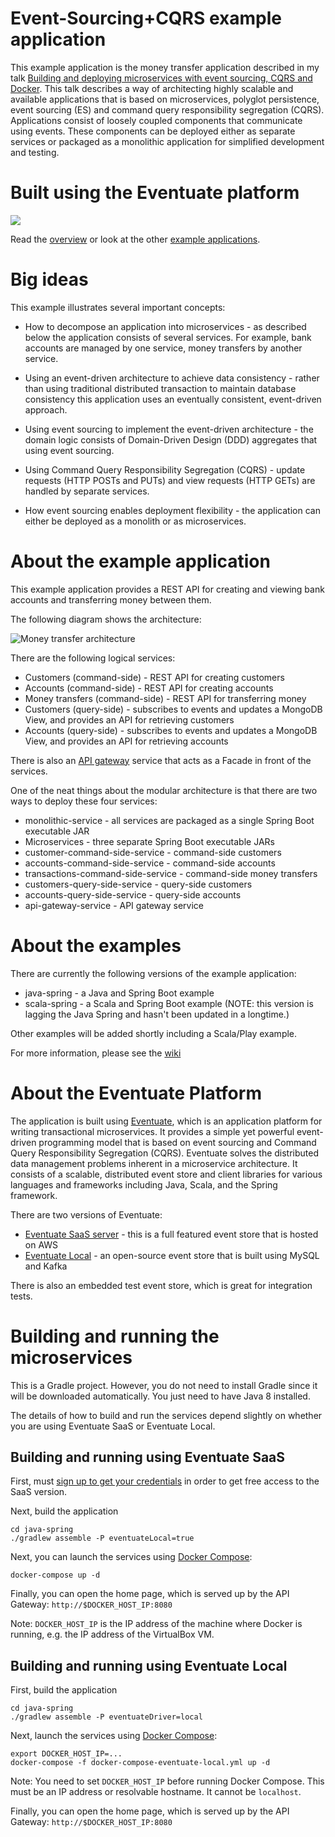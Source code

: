 # Event-Sourcing+CQRS example application

This example application is the money transfer application described in my talk [Building and deploying microservices with event sourcing, CQRS and Docker](http://plainoldobjects.com/presentations/building-and-deploying-microservices-with-event-sourcing-cqrs-and-docker/).
This talk describes a way of architecting highly scalable and available applications that is based on microservices, polyglot persistence,
event sourcing (ES) and command query responsibility segregation (CQRS).
Applications consist of loosely coupled components that communicate using events.
These components can be deployed either as separate services or packaged as a monolithic application for simplified development and testing.

# Built using the Eventuate platform

<a href="http://eventuate.io"><img src="http://eventuate.io/i/logo.gif"> </a>

Read the <a href="http://eventuate.io">overview</a> or look at the other <a href="http://eventuate.io/exampleapps.html">example applications</a>.

# Big ideas

This example illustrates several important concepts:

* How to decompose an application into microservices - as described below the application consists of several services.
For example, bank accounts are managed by one service, money transfers by another service.

* Using an event-driven architecture to achieve data consistency - rather than using traditional distributed transaction to maintain database consistency this application uses an eventually consistent, event-driven approach.

* Using event sourcing to implement the event-driven architecture - the domain logic consists of Domain-Driven Design (DDD) aggregates that using event sourcing.

* Using Command Query Responsibility Segregation (CQRS) - update requests (HTTP POSTs and PUTs) and view requests (HTTP GETs) are handled by separate services.

* How event sourcing enables deployment flexibility - the application can either be deployed as a monolith or as microservices.

# About the example application

This example application provides a REST API for creating and viewing bank accounts and transferring money between them.

The following diagram shows the architecture:

![Money transfer architecture](https://github.com/cer/event-sourcing-examples/wiki/i/applicationarchitecture.png)

There are the following logical services:

* Customers (command-side) - REST API for creating customers
* Accounts (command-side) - REST API for creating accounts
* Money transfers (command-side) - REST API for transferring money
* Customers (query-side) - subscribes to events and updates a MongoDB View, and provides an API for retrieving customers
* Accounts (query-side) - subscribes to events and updates a MongoDB View, and provides an API for retrieving accounts

There is also an [API gateway](http://microservices.io/patterns/apigateway.html) service that acts as a Facade in front of the services.

One of the neat things about the modular architecture is that there are two ways to deploy these four services:

* monolithic-service - all services are packaged as a single Spring Boot executable JAR
* Microservices - three separate Spring Boot executable JARs
 * customer-command-side-service - command-side customers
 * accounts-command-side-service - command-side accounts
 * transactions-command-side-service - command-side money transfers
 * customers-query-side-service - query-side customers
 * accounts-query-side-service - query-side accounts
 * api-gateway-service - API gateway service

# About the examples

There are currently the following versions of the example application:

  * java-spring - a Java and Spring Boot example
  * scala-spring - a Scala and Spring Boot example (NOTE: this version is lagging the Java Spring and hasn't been updated in a longtime.)

Other examples will be added shortly including a Scala/Play example.

For more information, please see the [wiki](../../wiki)

# About the Eventuate Platform

The application is built using [Eventuate](http://eventuate.io/), which is an application platform for writing transactional microservices.
It provides a simple yet powerful event-driven programming model that is based on event sourcing and Command Query Responsibility Segregation (CQRS).
Eventuate solves the distributed data management problems inherent in a microservice architecture.
It consists of a scalable, distributed event store and client libraries for various languages and frameworks including Java, Scala, and the Spring framework.

There are two versions of Eventuate:

* [Eventuate SaaS server](http://eventuate.io/usingeventuate.html) - this is a full featured event store that is hosted on AWS
* [Eventuate Local](http://eventuate.io/usingeventuate.html) - an open-source event store that is built using MySQL and Kafka

There is also an embedded test event store, which is great for integration tests.

# Building and running the microservices

This is a Gradle project.
However, you do not need to install Gradle since it will be downloaded automatically.
You just need to have Java 8 installed.

The details of how to build and run the services depend slightly on whether you are using Eventuate SaaS or Eventuate Local.

## Building and running using Eventuate SaaS

First, must [sign up to get your credentials](https://signup.eventuate.io/) in order to get free access to the SaaS version.

Next, build the application

```
cd java-spring
./gradlew assemble -P eventuateLocal=true
```

Next, you can launch the services using [Docker Compose](https://docs.docker.com/compose/):

```
docker-compose up -d
```

Finally, you can open the home page, which is served up by the API Gateway: `http://$DOCKER_HOST_IP:8080`

Note: `DOCKER_HOST_IP` is the IP address of the machine where Docker is running, e.g. the IP address of the VirtualBox VM.

## Building and running using Eventuate Local

First, build the application

```
cd java-spring
./gradlew assemble -P eventuateDriver=local
```

Next, launch the services using [Docker Compose](https://docs.docker.com/compose/):

```
export DOCKER_HOST_IP=...
docker-compose -f docker-compose-eventuate-local.yml up -d
```

Note: You need to set `DOCKER_HOST_IP` before running Docker Compose.
This must be an IP address or resolvable hostname.
It cannot be `localhost`.

Finally, you can open the home page, which is served up by the API Gateway: `http://$DOCKER_HOST_IP:8080`
